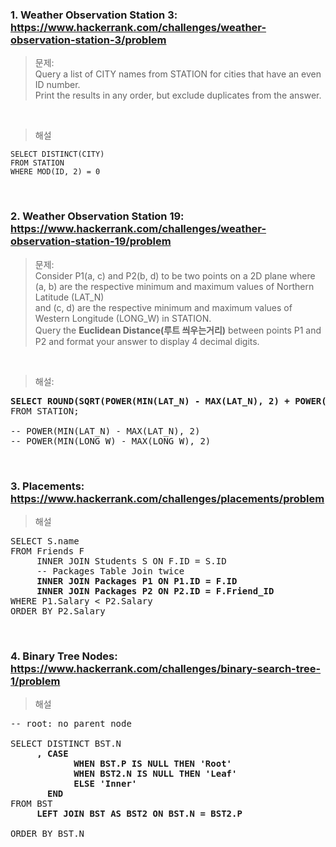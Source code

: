 ### 1. Weather Observation Station 3: https://www.hackerrank.com/challenges/weather-observation-station-3/problem
>문제:  
>Query a list of CITY names from STATION for cities that have an even ID number.  
>Print the results in any order, but exclude duplicates from the answer.

&nbsp;

>해설 

```
SELECT DISTINCT(CITY)
FROM STATION
WHERE MOD(ID, 2) = 0
```


&nbsp;
### 2. Weather Observation Station 19: https://www.hackerrank.com/challenges/weather-observation-station-19/problem
>문제:  
>Consider P1(a, c) and P2(b, d) to be two points on a 2D plane where (a, b) are the respective minimum and maximum values of Northern Latitude (LAT_N)  
>and (c, d) are the respective minimum and maximum values of Western Longitude (LONG_W) in STATION.  
>Query the <b>Euclidean Distance(루트 씌우는거리)</b> between points P1 and P2 and format your answer to display 4 decimal digits.

&nbsp;

>해설:

<pre>
<b>SELECT ROUND(SQRT(POWER(MIN(LAT_N) - MAX(LAT_N), 2) + POWER(MIN(LONG_W) - MAX(LONG_W), 2)), 4)</b>
FROM STATION;

-- POWER(MIN(LAT_N) - MAX(LAT_N), 2)
-- POWER(MIN(LONG_W) - MAX(LONG_W), 2)
</pre>


&nbsp;
### 3. Placements: https://www.hackerrank.com/challenges/placements/problem
> 해설

<pre>
SELECT S.name
FROM Friends F
     INNER JOIN Students S ON F.ID = S.ID
     -- Packages Table Join twice
     <b>INNER JOIN Packages P1 ON P1.ID = F.ID
     INNER JOIN Packages P2 ON P2.ID = F.Friend_ID</b>
WHERE P1.Salary < P2.Salary
ORDER BY P2.Salary
</pre>



&nbsp;
### 4. Binary Tree Nodes: https://www.hackerrank.com/challenges/binary-search-tree-1/problem
>해설

<pre>
-- root: no parent node

SELECT DISTINCT BST.N
<b>     , CASE 
            WHEN BST.P IS NULL THEN 'Root'
            WHEN BST2.N IS NULL THEN 'Leaf'
            ELSE 'Inner'
       END</b>
FROM BST
     <b>LEFT JOIN BST AS BST2 ON BST.N = BST2.P</b>
     
ORDER BY BST.N
</pre>
